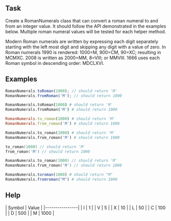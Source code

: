 ## Task

Create a RomanNumerals class that can convert a roman numeral to and from an integer value.  It should follow the API demonstrated in the examples below. Multiple roman numeral values will be tested for each helper method. 


Modern Roman numerals are written by expressing each digit separately starting with the left most digit and skipping any digit with a value of zero. In Roman numerals 1990 is rendered: 1000=M, 900=CM, 90=XC; resulting in MCMXC. 2008 is written as 2000=MM, 8=VIII; or MMVIII. 1666 uses each Roman symbol in descending order: MDCLXVI.


## Examples
```javascript
RomanNumerals.toRoman(1000); // should return 'M'
RomanNumerals.fromRoman('M'); // should return 1000
```
```coffeescript
RomanNumerals.toRoman(1000) # should return 'M'
RomanNumerals.fromRoman('M') # should return 1000
```
```ruby
RomanNumerals.to_roman(1000) # should return 'M'
RomanNumerals.from_roman('M') # should return 1000
```

```python
RomanNumerals.to_roman(1000) # should return 'M'
RomanNumerals.from_roman('M') # should return 1000
```

```c
to_roman(1000) // should return 'M'
from_roman('M') // should return 1000
```

```c++
RomanNumerals.to_roman(1000) // should return 'M'
RomanNumerals.from_roman('M') // should return 1000
```

```julia
RomanNumerals.toroman(1000) # should return "M"
RomanNumerals.fromroman("M") # should return 1000
```

## Help

| Symbol | Value |
|----------------|
| I	     | 1     |
| V	     | 5     |
| X	     | 10    |
| L	     | 50    |
| C	     | 100   |
| D	     | 500   |
| M	     | 1000  |
